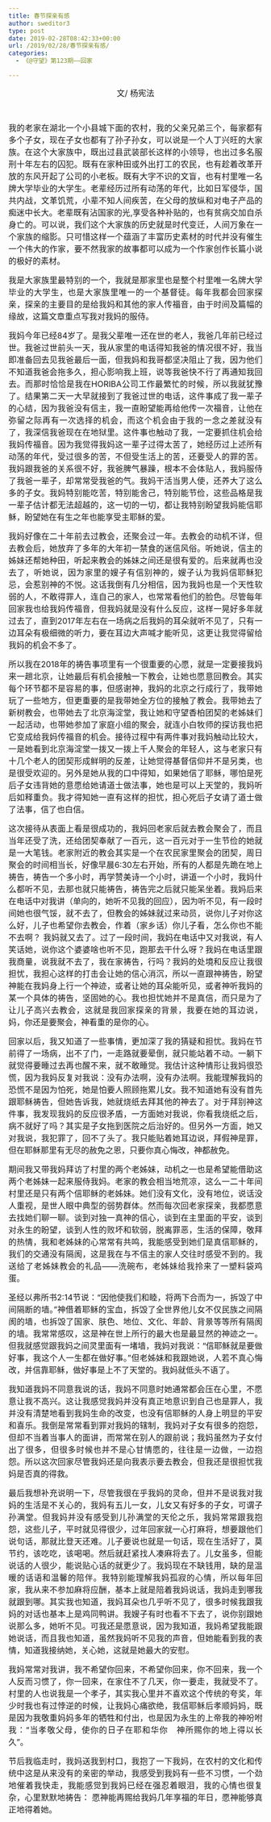 ```yaml
---
title: 春节探亲有感
author: sweditor3
type: post
date: 2019-02-28T08:42:33+00:00
url: /2019/02/28/春节探亲有感/
categories:
  - 《@守望》第123期——回家

---
```

<p style="text-align: center;">
  <span style="font-size: 12pt;">文/ 杨宪法</span>
</p>

&nbsp;

<p style="text-align: justify;">
  <span style="font-size: 12pt;">我的老家在湖北一个小县城下面的农村，我的父亲兄弟三个，每家都有多个子女，现在子女也都有了孙子孙女，可以说是一个人丁兴旺的大家族。在这个大家族中，既出过县武装部长这样的小领导，也出过多名服刑十年左右的囚犯。既有在家种田或外出打工的农民，也有趁着改革开放的东风开起了公司的小老板。既有大字不识的文盲，也有村里唯一名牌大学毕业的大学生。老辈经历过所有动荡的年代，比如日军侵华，国共内战，文革饥荒，小辈不知人间疾苦，在父母的放纵和对电子产品的痴迷中长大。老辈既有沾国家的光,享受各种补贴的，也有贫病交加自杀身亡的。可以说，我们这个大家族的历史就是时代变迁，人间万象在一个家族的缩影。只可惜这样一个蕴涵了丰富历史素材的时代并没有催生一个伟大的作家，要不然我家的故事都可以成为一个作家创作长篇小说的极好的素材。</span>
</p>

<p style="text-align: justify;">
  <span style="font-size: 12pt;">我是大家族里最特别的一个，我就是那家里也是整个村里唯一名牌大学毕业的大学生，也是大家族里唯一的一个基督徒。每年我都会回家探亲，探亲的主要目的是给我妈和其他的家人传福音，由于时间及篇幅的缘故，这篇文章重点写我对我妈的服侍。</span>
</p>

<p style="text-align: justify;">
  <span style="font-size: 12pt;">我妈今年已经84岁了。是我父辈唯一还在世的老人，我爸几年前已经过世。我爸过世前头一天，我从家里的电话得知我爸的情况很不好，我当即准备回去见我爸最后一面，但我妈和我哥都坚决阻止了我，因为他们不知道我爸会拖多久，担心影响我上班，说等我爸快不行了再通知我回去。而那时恰恰是我在HORIBA公司工作最繁忙的时候，所以我就犹豫了。结果第二天一大早就接到了我爸过世的电话，这件事成了我一辈子的心结，因为我爸没有信主，我一直盼望能再给他传一次福音，让他在弥留之际再有一次选择的机会，而这个机会由于我的一念之差就没有了，我深信我爸现在在地狱里。这件事也触动了我，一定要抓住机会给我妈传福音。因为我觉得我妈这一辈子过得太苦了，她经历过上述所有动荡的年代，受过很多的苦，不但受生活上的苦，还要受人的罪的苦。我妈跟我爸的关系很不好，我爸脾气暴躁，根本不会体贴人，我妈服侍了我爸一辈子，却常常受我爸的气。我妈干活当男人使，还养大了这么多的子女。我妈特别能吃苦，特别能舍己，特别能节俭，这些品格是我一辈子估计都无法超越的，这一切的一切，都让我特别盼望我妈能信耶稣，盼望她在有生之年也能享受主耶稣的爱。</span>
</p>

<p style="text-align: justify;">
  <span style="font-size: 12pt;">我妈好像在二十年前去过教会，还聚会过一年。去教会的动机不详，但去教会后，她放弃了多年的大年初一禁食的迷信风俗。听她说，信主的姊妹还帮她种田，听起来教会的姊妹之间还是很有爱的。后来就再也没去了，听她说，因为家里的嫂子有信别神的，嫂子认为我妈信耶稣犯忌，会惹别神的不悦。这话我倒有几分相信，因为我妈也是一个天性软弱的人，不敢得罪人，连自己的家人，也常常看他们的脸色。尽管每年回家我也给我妈传福音，但我妈就是没有什么反应，这样一晃好多年就过去了，直到2017年左右在一场病之后我妈的耳朵就听不见了，只有一边耳朵有极细微的听力，要在耳边大声喊才能听见，这更让我觉得留给我妈的机会不多了。</span>
</p>

<p style="text-align: justify;">
  <span style="font-size: 12pt;">所以我在2018年的祷告事项里有一个很重要的心愿，就是一定要接我妈来一趟北京，让她最后有机会接触一下教会，让她也愿意回教会。其实每个环节都不是容易的事，但感谢神，我妈的北京之行成行了，我带她玩了一些地方，但更重要的是我带她全方位的接触了教会。我带她去了新树教会，也带她去了北京海淀堂，我让她和守望香柏团契的老姊妹们一起活动，也带她参加了家庭小组的聚会，就连小白牧师的探访我也把它变成给我妈传福音的机会。接待过程中有两件事对我妈触动比较大，一是她看到北京海淀堂一拨又一拨上千人聚会的年轻人，这与老家只有十几个老人的团契形成鲜明的反差，让她觉得基督信仰并不是另类，也是很受欢迎的。另外是她从我的口中得知，如果她信了耶稣，哪怕是死后子女违背她的意愿给她请道士做法事，她也是可以上天堂的，我妈听后如释重负。我才得知她一直有这样的担忧，担心死后子女请了道士做了法事，信了也白信。</span>
</p>

<p style="text-align: justify;">
  <span style="font-size: 12pt;">这次接待从表面上看是很成功的，我妈回老家后就去教会聚会了，而且当年还受了洗，还给团契奉献了一百元，这一百元对于一生节俭的她就是一大笔钱。老家附近的教会其实是一个在农民家里聚会的团契，周日聚会的时间相当长，好像早晨6:30左右开始，所有的人都是先跪在地上祷告，祷告一个多小时，再学赞美诗一个小时，讲道一个小时，我妈什么都听不见，去那也就只能祷告，祷告完之后就只能呆坐着。我妈后来在电话中对我讲（单向的，她听不见我的回应），因为听不见，有一段时间她也很气馁，就不去了，但教会的姊妹就过来动员，说你儿子对你这么好，儿子也希望你去教会，作着（家乡话）你儿子看，怎么你也不能不去啊？ 我妈就又去了。过了一段时间，我妈在电话中又对我说，有人笑话她，说你这个婆婆啥也听不见，跑那去干什么呀？我妈在电话里跟我商量，说我就不去了，我在家祷告，行吗？我妈的处境和反应让我很担忧，我担心这样的打击会让她的信心消沉，所以一直跟神祷告，盼望神能在我妈身上行一个神迹，或者让她的耳朵能听见，或者神听我妈的某一个具体的祷告，坚固她的心。我也担忧她并不是真信，而只是为了让儿子高兴去教会，这就是我回家探亲的背景，我要在她的耳边说，妈，你还是要聚会，神看重的是你的心。</span>
</p>

<p style="text-align: justify;">
  <span style="font-size: 12pt;">回家以后，我又知道了一些事情，更加深了我的猜疑和担忧。我妈在节前得了一场病，出不了门，一走路就要晕倒，就只能站着不动。一躺下就觉得要睡过去再也醒不来，就不敢睡觉。我估计这种情形让我妈很恐慌，因为我妈反复对我说：没有办法啊，没有办法啊。我能理解我妈的恐慌不是因为怕死，她是怕要人照顾拖累儿女。我不知道她有没有首先跟耶稣祷告，但她告诉我，她就烧纸去拜其他的神去了。对于拜别神这件事，我发现我妈的反应很矛盾，一方面她对我说，你看我烧纸之后，病不就好了吗？其实是子女拖到医院之后治好的。但另外一方面，她又对我说，我犯罪了，回不了头了。我只能贴着她耳边说，拜假神是罪，但在耶稣那里有无尽的赦免之恩，只要你真心悔改，神都赦免。</span>
</p>

<p style="text-align: justify;">
  <span style="font-size: 12pt;">期间我又带我妈拜访了村里的两个老姊妹，动机之一也是希望能借助这两个老姊妹一起来服侍我妈。老家的教会相当地荒凉，这么一二十年间村里还是只有两个信耶稣的老姊妹。她们没有文化，没有地位，说话没人重视，是世人眼中典型的弱势群体。然而每次回老家探亲，我都愿意去找她们聊一聊。谈到对独一真神的信心，谈到在主里面的平安，谈到对永生的盼望，谈到人性的败坏和软弱，脱离罪恶，生活的保障，敬拜的热情，我和老姊妹的心常常有共鸣，我能感受到她们是真信耶稣的，我们的交通没有隔阂，这是我在与不信主的家人交往时感受不到的。我送给了老姊妹教会的礼品——洗碗布，老姊妹给我拎来了一塑料袋鸡蛋。</span>
</p>

<p style="text-align: justify;">
  <span style="font-size: 12pt;">圣经以弗所书2:14节说：“因他使我们和睦，将两下合而为一，拆毁了中间隔断的墙。”神借着耶稣的宝血，拆毁了全世界他儿女不仅民族之间隔阂的墙，也拆毁了国家、肤色、地位、文化、年龄、背景等等所有隔阂的墙。我常常感叹，这是神在世上所行的最大也是最显然的神迹之一。但我就感觉跟我妈之间灵里面有一堵墙，我妈对我说：“信耶稣就是要做好事，我这个人一生都在做好事。”但老姊妹和我跟她说，人若不真心悔改，并信靠耶稣，做好事是上不了天堂的。我妈就低头不语了。</span>
</p>

<p style="text-align: justify;">
  <span style="font-size: 12pt;">我知道我妈不同意我说的话，我妈不同意时她通常都会压在心里，不愿意让我不高兴。这让我感觉我妈并没有真正地意识到自己也是罪人，我并没有清楚地看到我妈生命的改变，也没有信耶稣的人身上明显的平安和喜乐。我倒是常常看到罪对我妈的辖制，我妈对子女有很多的抱怨，但却不当着当事人的面讲，而常常在别人的跟前说；我妈虽然为子女付出了很多，但很多时候也并不是心甘情愿的，往往是一边做，一边抱怨。所以这次回家尽管我妈还是向我表示要去教会，但我还是很担忧我妈是否真的得救。</span>
</p>

<p style="text-align: justify;">
  <span style="font-size: 12pt;">最后我想补充说明一下，尽管我很在乎我妈的灵命，但并不是说我对我妈的生活是不关心的，我妈有五儿一女，儿女又有好多的子女，可谓子孙满堂。但我妈并没有感受到儿孙满堂的天伦之乐，我妈常常跟我抱怨，这些儿子，平时就见得很少，过年回家就一心打麻将，想要跟他们说句话，那就比登天还难。儿子要说也就是一句话，现在生活好了，莫节约，该吃吃，该喝喝。然后就赶紧找人凑麻将去了。儿女虽多，但能说话的人很少，能说贴心话的就更少了。我妈现在不缺钱用，缺的是温暖的话语和温馨的陪伴。我特别能理解我妈孤寂的心情，所以每年回家，我从来不参加麻将应酬，基本上就是陪着我妈说话，我妈走到哪我就跟到哪。其实我也知道，我妈耳朵也几乎听不见了，很多时候我跟我妈的对话也基本上是鸡同鸭讲。我嫂子有时也看不下去了，说你别跟她说那么多，她听不见。可我还是愿意说，因为我知道，我妈希望我能跟她说话，而且我也知道，虽然我妈听不见我的声音，但她能看到我的表情，知道我接纳她，关心她，这就是她最大的安慰。</span>
</p>

<p style="text-align: justify;">
  <span style="font-size: 12pt;">我妈常常对我讲，我不希望你回来，不希望你回来，你不回来，我一个人反而习惯了，你一回来，在家住不了几天，你一要走，我就受不了。村里的人也说我是一个孝子，其实我心里并不喜欢这个传统的夸奖，年少时我也有过悖逆的时候，让我妈心痛欲绝，我信耶稣后孝顺妈妈，既是因为我敬重妈妈多年的牺牲和付出，也是因为永生的上帝我的神吩咐我：“当孝敬父母，使你的日子在耶和华你　神所赐你的地上得以长久”。</span>
</p>

<p style="text-align: justify;">
  <span style="font-size: 12pt;">节后我临走时，我妈送我到村口，我抱了一下我妈，在农村的文化和传统中这是从来没有的亲密的举动，我感受到我妈有一些不习惯，一个劲地催着我快走，我能感觉到我妈已经在强忍着眼泪，我的心情也很复杂，心里默默地祷告： 愿神能再赐给我妈几年享福的年日，愿神能够真正地得着她。</span>
</p>

<p style="text-align: justify;">
  <span style="font-size: 12pt;"> </span>
</p>

<p style="text-align: justify;">